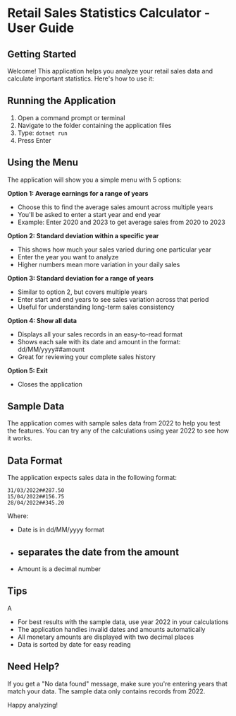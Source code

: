 # Retail Sales Statistics Calculator - User Guide

## Getting Started

Welcome! This application helps you analyze your retail sales data and calculate important statistics. Here's how to use it:

## Running the Application

1. Open a command prompt or terminal
2. Navigate to the folder containing the application files
3. Type: `dotnet run`
4. Press Enter

## Using the Menu

The application will show you a simple menu with 5 options:

**Option 1: Average earnings for a range of years**
- Choose this to find the average sales amount across multiple years
- You'll be asked to enter a start year and end year
- Example: Enter 2020 and 2023 to get average sales from 2020 to 2023

**Option 2: Standard deviation within a specific year**
- This shows how much your sales varied during one particular year
- Enter the year you want to analyze
- Higher numbers mean more variation in your daily sales

**Option 3: Standard deviation for a range of years**
- Similar to option 2, but covers multiple years
- Enter start and end years to see sales variation across that period
- Useful for understanding long-term sales consistency

**Option 4: Show all data**
- Displays all your sales records in an easy-to-read format
- Shows each sale with its date and amount in the format: dd/MM/yyyy##amount
- Great for reviewing your complete sales history

**Option 5: Exit**
- Closes the application

## Sample Data

The application comes with sample sales data from 2022 to help you test the features. You can try any of the calculations using year 2022 to see how it works.

## Data Format

The application expects sales data in the following format:
```
31/03/2022##287.50
15/04/2022##156.75
28/04/2022##345.20
```

Where:
- Date is in dd/MM/yyyy format
- ## separates the date from the amount
- Amount is a decimal number

## Tips
A
- For best results with the sample data, use year 2022 in your calculations
- The application handles invalid dates and amounts automatically
- All monetary amounts are displayed with two decimal places
- Data is sorted by date for easy reading

## Need Help?

If you get a "No data found" message, make sure you're entering years that match your data. The sample data only contains records from 2022.

Happy analyzing!
